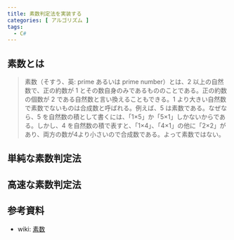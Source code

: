 ```yaml
---
title: 素数判定法を実装する
categories: [ アルゴリズム ]
tags:
  - C#
---
```



## 素数とは

> 素数（そすう、英: prime あるいは prime number）とは、2 以上の自然数で、正の約数が 1 とその数自身のみであるもののことである。正の約数の個数が 2 である自然数と言い換えることもできる。1 より大きい自然数で素数でないものは合成数と呼ばれる。例えば、5 は素数である。なぜなら、5 を自然数の積として書くには、「1×5」か「5×1」しかないからである。しかし、4 を自然数の積で表すと、「1×4」、「4×1」の他に「2×2」があり、両方の数が4より小さいので合成数である。よって素数ではない。

## 単純な素数判定法



## 高速な素数判定法




## 参考資料
- wiki: [素数](https://ja.wikipedia.org/wiki/%E7%B4%A0%E6%95%B0)